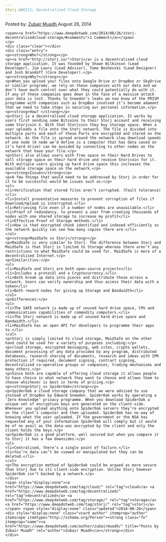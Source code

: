 ```yaml
---
Storj &#8211; Decentralized Cloud Storage
---
```

<article class="post-listing post-6893 post type-post status-publish format-standard has-post-thumbnail hentry  tag-cloud tag-decentralized tag-storage tag-storj">
    <div class="post-inner">
        <span>Posted by: <a href="https://www.deepdotweb.com/author/zubairmuadh/" title="">Zubair Muadh </a></span>
    <span>August 26, 2014</span>
    
    <span><a href="https://www.deepdotweb.com/2014/08/26/storj-decentralizedcloud-storage/#comments">1 Comment</a></span>
    </p>
    <div class="clear"></div>
    <div class="entry">
    <p><strong>Who?</strong></p>
    <p><a href="http://storj.io/">Storj</a> is a decentralised cloud storage application. It was founded by Shawn Wilkinson (Lead Developer), Jim Lowry (Lead Advisor), Tome Boshevski (Lead Designer) and Josh Brandoff (Core Developer).</p>
    <p><strong>Why?</strong></p>
    <p>When you upload your files onto Google Drive or DropBox or SkyDrive or similar programs, we rely on these companies with our data and we don’t have much control over what they could potentially do with it. If any of these companies goes down in the face of a massive attack your data is lost. Thanks to Snowden’s leaks we now know of the PRISM programme with companies such as DropBox involved it’s become adamant that we need to take steps in securing our personal information.</p>
    <p><strong>How? </strong></p>
    <p>Storj is a decentralised cloud storage application. It works by users first sending some Bitcoins to their Storj account and receiving some Storjcoin X. With that Storjcoin they buy storage space. When a user uploads a file onto the Storj network. The file is divided into multiple parts and each of these Parts are encrypted and stored on the network. As the file is spread around the network slow download speeds of one node (A node we’d define is a computer that has data saved on it’s hard drive) can be avoided by connecting to other nodes on the network that have your file.</p>
    <p>Storj also allows users with free space on their Hard Drives to sell storage space on their hard drive and receive Storjcoin for it. With multiple users giving up hard drive space this increases the available storage space on the network.</p>
    <p><strong>Issues</strong></p>
    <p>A few things that would need to be addressed by Storj in order for it to be successful would be issues such as:</p>
    <ol>
    <li>Verification that stored files aren’t corrupted. (Fault tolerance)</li>
    <li>Install preventative measures to prevent corruption of files if Download/Upload is interrupted.</li>
    <li>Retrieving file even if a number of nodes are unavailable.</li>
    <li>Proof of redundancy, to prevent a user from creating thousands of nodes with one shared storage to increase my profit</li>
    <li>Effective Proof of Storage methods.</li>
    <li>How is that encrypted chunk identified and indexed efficiently so the network quickly can see how many copies there are.</li>
    </ol>
    <p><strong>MaidSafe vs Storj</strong></p>
    <p>MaidSafe is very similar to Storj. The difference between Storj and MaidSafe is that Storj is limited to Storage whereas there aren’t any restrictions to what MaidSafe could be used for. MaidSafe is more of a decentralised Internet.</p>
    <p>Similarities:</p>
    <ul>
    <li>MaidSafe and Storj are both open-source projects</li>
    <li>Includes a protocol and a Cryptocurrency.</li>
    <li>Both break up data into pieces and distribute those across a network. Users can verify ownership and thus access their data with a token</li>
    <li>Both reward nodes for giving up Storage and Bandwidth</li>
    </ul>
    <p>Differences:</p>
    <ul>
    <li>The SAFE network is made up of unused hard drive space, CPU and communications capabilities of commodity computers.</li>
    <li>The Storj network is made up of unused hard drive space and Bandwidth.</li>
    <li>MaidSafe has an open API for developers to programme their apps to.</li>
    </ul>
    <p>Storj is simply limited to cloud storage, MaidSafe on the other hand could be used for a variety of purposes including:</p>
    <p>cloud storage, encrypted messaging, web sites, crypto wallets, document processing of any data provided by any program, distributed databases, research sharing of documents, research and ideas with IPR protection if required, document signing, contract signing, decentralized co-operative groups or companies, trading mechanisms and many others.</p>
    <p>Since both are capable of offering cloud storage it allows people to have choice in what network they want to choose and allows them to choose whichever is best in terms of pricing.</p>
    <p><strong>Storj vs SpiderOak</strong></p>
    <p>SpiderOak a cloud storage company that we were advised to use instead of DropBox by Edward Snowden. SpiderOak works by operating a ‘Zero Knowledge’ privacy programme. When you download SpiderOak a unique set of encryption keys are generated on the client-side. Whenever you upload anything onto SpiderOak servers they’re encrypted on the client’s computer and then uploaded. SpiderOak has no way of knowing what the user uploaded. If the government or the NSA has requested any of your information SpiderOak will comply but it would be of no avail as the data was encrypted by the client and only the client holds the keys.</p>
    <p>SpiderOak is a good platform, well secured but when you compare it to Storj it has a few downsides:</p>
    <ul>
    <li>Centralised, there’s a single point of failure.</li>
    <li>You’re data can’t be viewed or manipulated but they can be deleted.</li>
    </ul>
    <p>The encryption method of SpiderOak could be argued as more secure than Storj due to its client-side encryption. Unlike Storj however SpiderOak isn’t backed by a network.</p>
    </div>
    <span style="display:none"><a href="https://www.deepdotweb.com/tag/cloud/" rel="tag">cloud</a> <a href="https://www.deepdotweb.com/tag/decentralized/" rel="tag">decentralized</a> <a href="https://www.deepdotweb.com/tag/storage/" rel="tag">storage</a> <a href="https://www.deepdotweb.com/tag/storj/" rel="tag">storj</a></span> <span style="display:none" class="updated">2014-08-26</span>
    <div style="display:none" class="vcard author" itemprop="author" itemscope itemtype="http://schema.org/Person"><strong class="fn" itemprop="name"><a href="https://www.deepdotweb.com/author/zubairmuadh/" title="Posts by Zubair Muadh" rel="author">Zubair Muadh</a></strong></div>
    </div>
</article>

